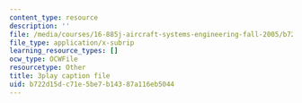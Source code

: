 ```yaml
---
content_type: resource
description: ''
file: /media/courses/16-885j-aircraft-systems-engineering-fall-2005/b722d15dc71e5be7b14387a116eb5044_xJ2H06sseLM.vtt
file_type: application/x-subrip
learning_resource_types: []
ocw_type: OCWFile
resourcetype: Other
title: 3play caption file
uid: b722d15d-c71e-5be7-b143-87a116eb5044
---
```

